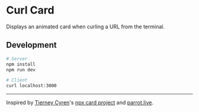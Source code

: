 # Curl Card

Displays an animated card when curling a URL from the terminal.

## Development

```sh
# Server
npm install
npm run dev

# Client
curl localhost:3000
```

---

Inspired by [Tierney Cyren](https://github.com/bnb)'s [npx card project](https://github.com/bnb/bitandbang) and [parrot.live](https://github.com/hugomd/parrot.live).
